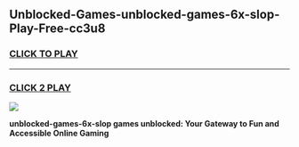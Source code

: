 
## Unblocked-Games-unblocked-games-6x-slop-Play-Free-cc3u8
<h3>
<a href="https://premium76.site?title=unblocked-games-6x-slop&ref=09A">CLICK TO PLAY</a></h3>
<hr>

<h3>
<a href="https://premium76.site?title=unblocked-games-6x-slop&ref=09A">CLICK 2 PLAY</a>
  
</h3>

<a href="https://premium76.site?title=unblocked-games-6x-slop&ref=09A"><img src="https://clearcache.store/games.png"></a>


**unblocked-games-6x-slop games unblocked: Your Gateway to Fun and Accessible Online Gaming**
